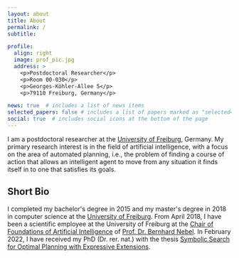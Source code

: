 ```yaml
---
layout: about
title: About
permalink: /
subtitle: 

profile:
  align: right
  image: prof_pic.jpg
  address: >
    <p>Postdoctoral Researcher</p>
    <p>Room 00-030</p>
    <p>Georges-Köhler-Allee 5</p>
    <p>79110 Freiburg, Germany</p>

news: true  # includes a list of news items
selected_papers: false # includes a list of papers marked as "selected={true}"
social: true  # includes social icons at the bottom of the page
---
```


I am a postdoctoral researcher at the <a href='https://uni-freiburg.de/?set_language=en'>University of Freiburg</a>, Germany.
My primary research interest is in the field of artificial intelligence, with a focus on the area of automated planning, i.e., the problem of finding a course of action that allows an intelligent agent to move from any situation it finds itself in to one that satisfies its goals.

<h2>Short Bio</h2>
I completed my bachelor's degree in 2015 and my master's degree in 2018 in computer science at the <a href='https://uni-freiburg.de/?set_language=en'>University of Freiburg</a>. 
From April 2018, I have been a scientific employee at the University of Freiburg at the <a href="https://gki.informatik.uni-freiburg.de/">Chair of Foundations of Artificial Intelligence</a> of <a href="https://gki.informatik.uni-freiburg.de/~nebel/">Prof. Dr. Bernhard Nebel</a>.
In February 2022, I have received my PhD (Dr. rer. nat.) with the thesis <a href="assets/pdf/speck-phd2022.pdf">Symbolic Search for Optimal Planning with Expressive Extensions</a>.
